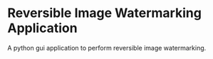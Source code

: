 # Reversible Image Watermarking Application
A python gui application to perform reversible image watermarking.
